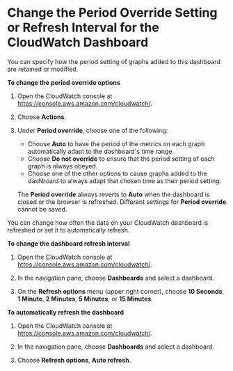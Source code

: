 # Change the Period Override Setting or Refresh Interval for the CloudWatch Dashboard<a name="change_dashboard_refresh_interval"></a>

You can specify how the period setting of graphs added to this dashboard are retained or modified\.

**To change the period override options**

1. Open the CloudWatch console at [https://console\.aws\.amazon\.com/cloudwatch/](https://console.aws.amazon.com/cloudwatch/)\.

1. Choose **Actions**\.

1. Under **Period override**, choose one of the following:
   + Choose **Auto** to have the period of the metrics on each graph automatically adapt to the dashboard's time range\.
   + Choose **Do not override** to ensure that the period setting of each graph is always obeyed\.
   + Choose one of the other options to cause graphs added to the dashboard to always adapt that chosen time as their period setting\.

   The **Period override** always reverts to **Auto** when the dashboard is closed or the browser is refreshed\. Different settings for **Period override** cannot be saved\.

You can change how often the data on your CloudWatch dashboard is refreshed or set it to automatically refresh\.

**To change the dashboard refresh interval**

1. Open the CloudWatch console at [https://console\.aws\.amazon\.com/cloudwatch/](https://console.aws.amazon.com/cloudwatch/)\.

1. In the navigation pane, choose **Dashboards** and select a dashboard\.

1. On the **Refresh options** menu \(upper right corner\), choose **10 Seconds**, **1 Minute**, **2 Minutes**, **5 Minutes**, or **15 Minutes**\.

**To automatically refresh the dashboard**

1. Open the CloudWatch console at [https://console\.aws\.amazon\.com/cloudwatch/](https://console.aws.amazon.com/cloudwatch/)\.

1. In the navigation pane, choose **Dashboards** and select a dashboard\.

1. Choose **Refresh options**, **Auto refresh**\.
